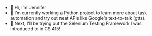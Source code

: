 - 👋 Hi, I’m Jennifer
- 🌱 I’m currently working a Python project to learn more about task automation and try out neat APIs like Google's text-to-talk (gtts).
- 👀 Next, I'll be trying out the Selenium Testing Framework I was introduced to in CS 415!

<!---
Jennifer184/Jennifer184 is a ✨ special ✨ repository because its `README.md` (this file) appears on your GitHub profile.
You can click the Preview link to take a look at your changes.
--->
